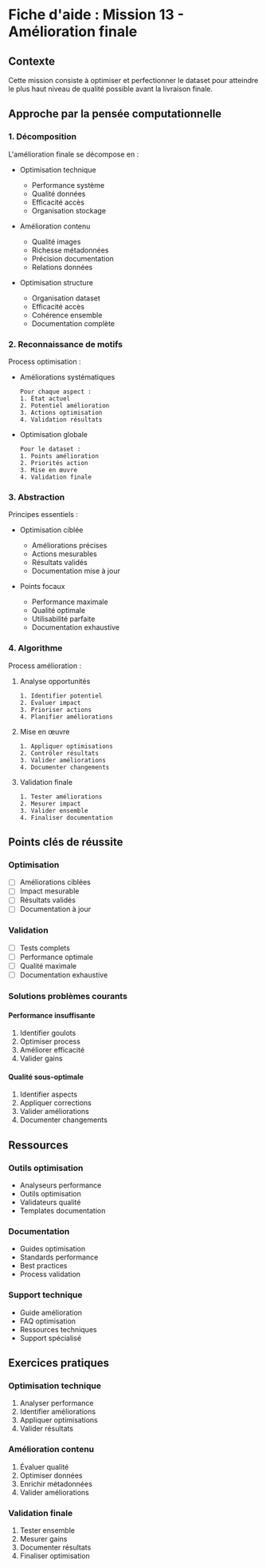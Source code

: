 # Fiche d'aide : Mission 13 - Amélioration finale

## Contexte
Cette mission consiste à optimiser et perfectionner le dataset pour atteindre le plus haut niveau de qualité possible avant la livraison finale.

## Approche par la pensée computationnelle

### 1. Décomposition
L'amélioration finale se décompose en :
- Optimisation technique
  * Performance système
  * Qualité données
  * Efficacité accès
  * Organisation stockage

- Amélioration contenu
  * Qualité images
  * Richesse métadonnées
  * Précision documentation
  * Relations données

- Optimisation structure
  * Organisation dataset
  * Efficacité accès
  * Cohérence ensemble
  * Documentation complète

### 2. Reconnaissance de motifs
Process optimisation :

- Améliorations systématiques

  ```
  Pour chaque aspect :
  1. État actuel
  2. Potentiel amélioration
  3. Actions optimisation
  4. Validation résultats
  ```

- Optimisation globale

  ```
  Pour le dataset :
  1. Points amélioration
  2. Priorités action
  3. Mise en œuvre
  4. Validation finale
  ```

### 3. Abstraction
Principes essentiels :
- Optimisation ciblée
  * Améliorations précises
  * Actions mesurables
  * Résultats validés
  * Documentation mise à jour

- Points focaux
  * Performance maximale
  * Qualité optimale
  * Utilisabilité parfaite
  * Documentation exhaustive

### 4. Algorithme
Process amélioration :

1. Analyse opportunités

   ```
   1. Identifier potentiel
   2. Évaluer impact
   3. Prioriser actions
   4. Planifier améliorations
   ```

2. Mise en œuvre

   ```
   1. Appliquer optimisations
   2. Contrôler résultats
   3. Valider améliorations
   4. Documenter changements
   ```

3. Validation finale

   ```
   1. Tester améliorations
   2. Mesurer impact
   3. Valider ensemble
   4. Finaliser documentation
   ```

## Points clés de réussite

### Optimisation
- [ ] Améliorations ciblées
- [ ] Impact mesurable
- [ ] Résultats validés
- [ ] Documentation à jour

### Validation
- [ ] Tests complets
- [ ] Performance optimale
- [ ] Qualité maximale
- [ ] Documentation exhaustive

### Solutions problèmes courants

#### Performance insuffisante
1. Identifier goulots
2. Optimiser process
3. Améliorer efficacité
4. Valider gains

#### Qualité sous-optimale
1. Identifier aspects
2. Appliquer corrections
3. Valider améliorations
4. Documenter changements

## Ressources

### Outils optimisation
- Analyseurs performance
- Outils optimisation
- Validateurs qualité
- Templates documentation

### Documentation
- Guides optimisation
- Standards performance
- Best practices
- Process validation

### Support technique
- Guide amélioration
- FAQ optimisation
- Ressources techniques
- Support spécialisé

## Exercices pratiques

### Optimisation technique
1. Analyser performance
2. Identifier améliorations
3. Appliquer optimisations
4. Valider résultats

### Amélioration contenu
1. Évaluer qualité
2. Optimiser données
3. Enrichir métadonnées
4. Valider améliorations

### Validation finale
1. Tester ensemble
2. Mesurer gains
3. Documenter résultats
4. Finaliser optimisation
